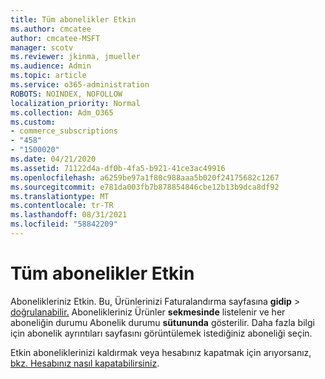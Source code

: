 ```yaml
---
title: Tüm abonelikler Etkin
ms.author: cmcatee
author: cmcatee-MSFT
manager: scotv
ms.reviewer: jkinma, jmueller
ms.audience: Admin
ms.topic: article
ms.service: o365-administration
ROBOTS: NOINDEX, NOFOLLOW
localization_priority: Normal
ms.collection: Adm_O365
ms.custom:
- commerce_subscriptions
- "458"
- "1500020"
ms.date: 04/21/2020
ms.assetid: 71122d4a-df0b-4fa5-b921-41ce3ac49916
ms.openlocfilehash: a6259be97a1f80c988aaa5b020f24175682c1267
ms.sourcegitcommit: e781da003fb7b878854846cbe12b13b9dca8df92
ms.translationtype: MT
ms.contentlocale: tr-TR
ms.lasthandoff: 08/31/2021
ms.locfileid: "58842209"
---
```

# <a name="all-subscriptions-are-active"></a>Tüm abonelikler Etkin

Abonelikleriniz Etkin. Bu, Ürünlerinizi Faturalandırma sayfasına **gidip** \> [doğrulanabilir.](https://go.microsoft.com/fwlink/p/?linkid=842054) Abonelikleriniz Ürünler **sekmesinde** listelenir ve her aboneliğin durumu Abonelik durumu **sütununda** gösterilir. Daha fazla bilgi için abonelik ayrıntıları sayfasını görüntülemek istediğiniz aboneliği seçin.
  
Etkin aboneliklerinizi kaldırmak veya hesabınız kapatmak için arıyorsanız, [bkz. Hesabınız nasıl kapatabilirsiniz](https://docs.microsoft.com/microsoft-365/commerce/close-your-account?view=o365-worldwide).
